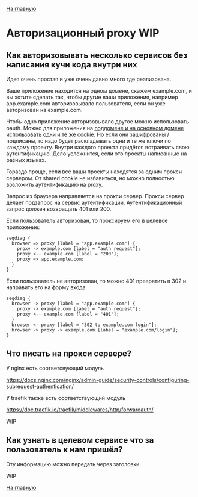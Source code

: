 [На главную](index.md)

# Авторизационный proxy WIP

## Как авторизовывать несколько сервисов без написания кучи кода внутри них

Идея очень простая и уже очень давно много где реализована.

Ваше приложение находится на одном домене, скажем example.com, и вы хотите
сделать так, чтобы другие ваши приложения, например app.example.com
авторизовывало пользователя, если он уже авторизован на example.com.

Чтобы одно приложение авторизовывало другое можно использовать oauth.
Можно для приложения на [поддомене и на основном домене использовать одни и те же cookie](cookie-sharing.md).
Но если они зашифрованы / подписаны, то надо будет раскладывать одни и те же ключи по каждому проекту.
Внутри каждого проекта придётся встраивать свою аутентификацию.
Дело усложнится, если это проекты написанные на разных языках.

Гораздо проще, если все ваши проекты находятся за одним прокси сервером.
От shared cookie не избавиться, но можно полностью возложить аутентификацию на proxy.

Запрос из браузера направляется на прокси сервер.
Прокси сервер делает подзапрос на сервис аутентификации.
Аутентификационный запрос должен возвращать 401 или 200.

Если пользователь авторизован, то проксируем его в целевое приложение:

```seqdiag
seqdiag {
  browser => proxy [label = "app.example.com"] {
    proxy -> example.com [label = "auth request"];
    proxy <-- example.com [label = "200"];
    proxy => app.example.com;
  }
}
```

Если пользователь не авторизован, то можно 401 превратить в 302 и направить его на форму входа:

```seqdiag
seqdiag {
  browser -> proxy [label = "app.example.com"] {
    proxy -> example.com [label = "auth request"];
    proxy <-- example.com [label = "401"];
  }
  browser <- proxy [label = "302 to example.com login"];
  browser -> proxy -> example.com [label = "example.com/login"];
}
```
## Что писать на прокси сервере?

У nginx есть соответсвующий модуль

https://docs.nginx.com/nginx/admin-guide/security-controls/configuring-subrequest-authentication/

У traefik также есть соответствующий модуль

https://doc.traefik.io/traefik/middlewares/http/forwardauth/

WIP

## Как узнать в целевом сервисе что за пользователь к нам пришёл?

Эту информацию можно передать через заголовки.

WIP

[На главную](index.md)